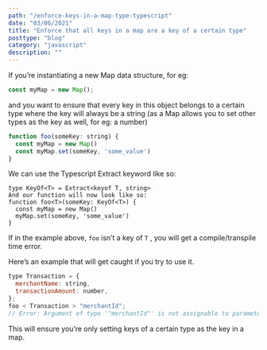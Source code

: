 ```yaml
---
path: "/enforce-keys-in-a-map-type-typescript"
date: "03/06/2021"
title: "Enforce that all keys in a map are a key of a certain type"
posttype: "blog"
category: "javascript"
description: ""
---
```


If you’re instantiating a new Map data structure, for eg:

```js
const myMap = new Map();
```

and you want to ensure that every key in this object belongs to a certain type where the key will always be a string (as a Map allows you to set other types as
the key as well, for eg: a number)

```js
function foo(someKey: string) {
  const myMap = new Map()
  const myMap.set(someKey, 'some_value')
}
```

We can use the Typescript Extract keyword like so:

```
type KeyOf<T> = Extract<keyof T, string>
And our function will now look like so:
function foo<T>(someKey: KeyOf<T>) {
  const myMap = new Map()
  myMap.set(someKey, 'some_value')
}

```

If in the example above, `foo` isn’t a key of `T` , you will get a compile/transpile time error.

Here’s an example that will get caught if you try to use it.

```js
type Transaction = {
  merchantName: string,
  transactionAmount: number,
};
foo < Transaction > "merchantId";
// Error: Argument of type '"merchantId"' is not assignable to parameter of type 'keyof Transaction'
```

This will ensure you’re only setting keys of a certain type as the key in a map.
